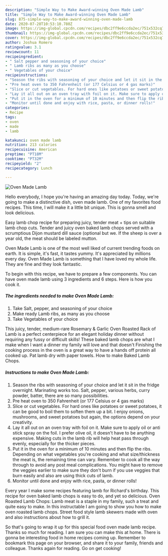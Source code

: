 ```yaml
---
description: "Simple Way to Make Award-winning Oven Made Lamb"
title: "Simple Way to Make Award-winning Oven Made Lamb"
slug: 875-simple-way-to-make-award-winning-oven-made-lamb
date: 2020-07-28T10:53:10.780Z
image: https://img-global.cpcdn.com/recipes/dbc2ff9e6ccda2ec/751x532cq70/oven-made-lamb-recipe-main-photo.jpg
thumbnail: https://img-global.cpcdn.com/recipes/dbc2ff9e6ccda2ec/751x532cq70/oven-made-lamb-recipe-main-photo.jpg
cover: https://img-global.cpcdn.com/recipes/dbc2ff9e6ccda2ec/751x532cq70/oven-made-lamb-recipe-main-photo.jpg
author: Joshua Romero
ratingvalue: 3.1
reviewcount: 11
recipeingredient:
- " Salt pepper and seasoning of your choice"
- " Lamb ribs as many as you choose"
- " Vegetables of your choice"
recipeinstructions:
- "Season the ribs with seasoning of your choice and let it sit in the fridge overnight. Marinating works too. Salt, pepper, various herbs, curry powder, batter, there are so many possibilities."
- "Pre heat oven to 350 Fahrenheit (or 177 Celsius or 4 gas marks)"
- "Slice or cut vegetables. For hard ones like potatoes or sweet potatoes, it can be good to boil them to soften them up a bit. I enjoy onions, mushrooms, and sweet potatoes but again, the options depend on your creativity."
- "Lay it all out on an oven tray with foil on it. Make sure to apply oil or anti stick spray on the foil. I prefer olive oil, it doesn&#39;t have to be anything expensive. Making cuts in the lamb rib will help heat pass through evenly, especially for the thicker pieces."
- "Put it in the oven for a minimum of 10 minutes and then flip the ribs. Depending on what vegetables you&#39;re cooking and what size/thickness the meat is, the remaining time can vary. Remember to cook all the way through to avoid any post meal complications. You might have to remove the veggies earlier to make sure they don&#39;t burn if you use veggies that burn easily and also are using thick cuts of lamb."
- "Monitor until done and enjoy with rice, pasta, or dinner rolls!"
categories:
- Recipe
tags:
- oven
- made
- lamb

katakunci: oven made lamb 
nutrition: 213 calories
recipecuisine: American
preptime: "PT18M"
cooktime: "PT32M"
recipeyield: "2"
recipecategory: Lunch

---
```



![Oven Made Lamb](https://img-global.cpcdn.com/recipes/dbc2ff9e6ccda2ec/751x532cq70/oven-made-lamb-recipe-main-photo.jpg)

Hello everybody, I hope you're having an amazing day today. Today, we're going to make a distinctive dish, oven made lamb. One of my favorites food recipes. This time, I will make it a little bit unique. This is gonna smell and look delicious.

Easy lamb chop recipe for preparing juicy, tender meat + tips on suitable lamb chop cuts. Tender and juicy oven baked lamb chops served with a scrumptious Dijon mustard dill sauce (optional but we. If the sheep is over a year old, the meat should be labeled mutton.

Oven Made Lamb is one of the most well liked of current trending foods on earth. It is simple, it's fast, it tastes yummy. It's appreciated by millions every day. Oven Made Lamb is something that I have loved my whole life. They are fine and they look fantastic.


To begin with this recipe, we have to prepare a few components. You can have oven made lamb using 3 ingredients and 6 steps. Here is how you cook it.

<!--inarticleads1-->

##### The ingredients needed to make Oven Made Lamb:

1. Take  Salt, pepper, and seasoning of your choice
1. Make ready  Lamb ribs, as many as you choose
1. Take  Vegetables of your choice


This juicy, tender, medium-rare Rosemary &amp; Garlic Oven Roasted Rack of Lamb is a perfect centerpiece for an elegant holiday dinner without requiring any fussy or difficult skills! These baked lamb chops are what I make when I want a dinner my family will love and that doesn&#39;t Finishing the cooking process in the oven is a great way to have a hands off protein all cooked up. Pat lamb dry with paper towels. How to make Baked Lamb Chops. 

<!--inarticleads2-->

##### Instructions to make Oven Made Lamb:

1. Season the ribs with seasoning of your choice and let it sit in the fridge overnight. Marinating works too. Salt, pepper, various herbs, curry powder, batter, there are so many possibilities.
1. Pre heat oven to 350 Fahrenheit (or 177 Celsius or 4 gas marks)
1. Slice or cut vegetables. For hard ones like potatoes or sweet potatoes, it can be good to boil them to soften them up a bit. I enjoy onions, mushrooms, and sweet potatoes but again, the options depend on your creativity.
1. Lay it all out on an oven tray with foil on it. Make sure to apply oil or anti stick spray on the foil. I prefer olive oil, it doesn&#39;t have to be anything expensive. Making cuts in the lamb rib will help heat pass through evenly, especially for the thicker pieces.
1. Put it in the oven for a minimum of 10 minutes and then flip the ribs. Depending on what vegetables you&#39;re cooking and what size/thickness the meat is, the remaining time can vary. Remember to cook all the way through to avoid any post meal complications. You might have to remove the veggies earlier to make sure they don&#39;t burn if you use veggies that burn easily and also are using thick cuts of lamb.
1. Monitor until done and enjoy with rice, pasta, or dinner rolls!


Every year I make some recipes featuring lamb for Richard&#39;s birthday. This recipe for oven baked lamb chops is easy to do, and yet so delicious. Oven Roasted Lamb Chops: Lamb meat is a staple in my family, such a treat and quite easy to make. In this instructable I am going to show you how to make oven roasted lamb chops. Street food style lamb skewers made with oven and also instructions about how to grill it. 

So that's going to wrap it up for this special food oven made lamb recipe. Thanks so much for reading. I am sure you can make this at home. There is gonna be interesting food in home recipes coming up. Remember to bookmark this page on your browser, and share it to your family, friends and colleague. Thanks again for reading. Go on get cooking!
